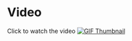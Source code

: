 # Video 

Click to watch the video
[![GIF Thumbnail](https://img.youtube.com/vi/zFaaG-iEQqg/maxresdefault.jpg)](https://youtu.be/zFaaG-iEQqg?si=GJbURSlCN8_zPyQD)


